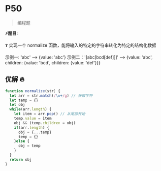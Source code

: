 # P50

> 编程题

**⚡题目**:

❓ 实现一个 normalize 函数，能将输入的特定的字符串转化为特定的结构化数据

示例一: 'abc' --> {value: 'abc'}
示例二：'[abc[bcd[def]]]' --> {value: 'abc', children: {value: 'bcd', children: {value: 'def'}}}

## 优解 🔥

```js
function normalize(str) {
  let arr = str.match(/\w+/g) // 获取字符
  let temp = {}
  let obj
  while(arr.length) {
    let item = arr.pop() // 从尾部开始
    temp.value = item
    obj && (temp.children = obj)
    if(arr.length) {
      obj = {...temp}
      temp = {}
    }else {
      obj = temp
    }
  }
  return obj
}
```
